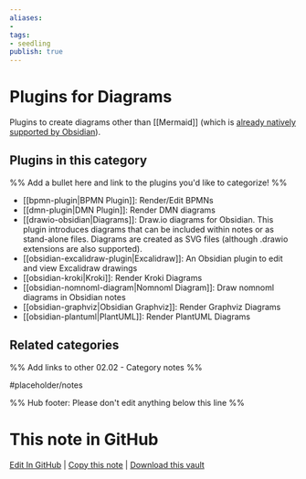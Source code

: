 ```yaml
---
aliases:
- 
tags: 
- seedling 
publish: true
---
```



# Plugins for Diagrams

Plugins to create diagrams other than [[Mermaid]] (which is [already natively supported by Obsidian](https://help.obsidian.md/How+to/Format+your+notes#Diagram)).

## Plugins in this category

%% Add a bullet here and link to the plugins you'd like to categorize! %%

- [[bpmn-plugin|BPMN Plugin]]: Render/Edit BPMNs 
- [[dmn-plugin|DMN Plugin]]:  Render DMN diagrams
- [[drawio-obsidian|Diagrams]]: Draw.io diagrams for Obsidian. This plugin introduces diagrams that can be included within notes or as stand-alone files. Diagrams are created as SVG files (although .drawio extensions are also supported).
- [[obsidian-excalidraw-plugin|Excalidraw]]: An Obsidian plugin to edit and view Excalidraw drawings
- [[obsidian-kroki|Kroki]]: Render Kroki Diagrams
- [[obsidian-nomnoml-diagram|Nomnoml Diagram]]: Draw nomnoml diagrams in Obsidian notes
- [[obsidian-graphviz|Obsidian Graphviz]]: Render Graphviz Diagrams
- [[obsidian-plantuml|PlantUML]]: Render PlantUML Diagrams


## Related categories

%% Add links to other 02.02 - Category notes %%

#placeholder/notes

%% Hub footer: Please don't edit anything below this line %%

# This note in GitHub

<span class="git-footer">[Edit In GitHub](https://github.dev/obsidian-community/obsidian-hub/blob/main/02%20-%20Community%20Expansions/02.01%20Plugins%20by%20Category/Plugins%20for%20Diagrams.md "git-hub-edit-note") | [Copy this note](https://raw.githubusercontent.com/obsidian-community/obsidian-hub/main/02%20-%20Community%20Expansions/02.01%20Plugins%20by%20Category/Plugins%20for%20Diagrams.md "git-hub-copy-note") | [Download this vault](https://github.com/obsidian-community/obsidian-hub/archive/refs/heads/main.zip "git-hub-download-vault") </span>
